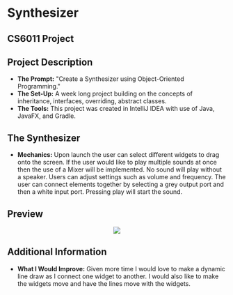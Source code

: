 <h1> Synthesizer </h1>
<h2> CS6011 Project </h2>

## Project Description
<p>
  <ul>
    <li><b>The Prompt:</b> "Create a Synthesizer using Object-Oriented Programming." </li>
    <li><b>The Set-Up:</b> A week long project building on the concepts of inheritance, interfaces, overriding, abstract classes. </li>
    <li><b>The Tools:</b> This project was created in IntelliJ IDEA with use of Java, JavaFX, and Gradle.</li> 
  </ul>
 </p>
 
 ## The Synthesizer
 <p>
  <ul>
    <li><b>Mechanics:</b> Upon launch the user can select different widgets to drag onto the screen. If the user would like to play multiple sounds at once then the use of a Mixer will be implemented. No sound will play without a speaker. Users can adjust settings such as volume and frequency. The user can connect elements together by selecting a grey output port and then a white input port. Pressing play will start the sound.</li>
  </ul>
</p>

## Preview
<p align="center">
  <img src=https://lh3.googleusercontent.com/pw/ACtC-3e-w2B-By9fmc6JBm6MDKmYvKtTmXDmehxiyfpjiiTQFzjvr2otS-NdqiZu85M0x3oFg89Hij9xyewpx6gJ-Todqf3uT9WF24zzN72A25egWV1A3Km7Obiopkelm_Bl3Hmp8x1q5kQoQXgYeMT_gnWLVg=w1217-h969-no?authuser=0>
</p>

## Additional Information
<p>
  <ul>
    <li><b>What I Would Improve:</b> Given more time I would love to make a dynamic line draw as I connect one widget to another. I would also like to make the widgets move and have the lines move with the widgets. </li>
  </ul>
</p>

